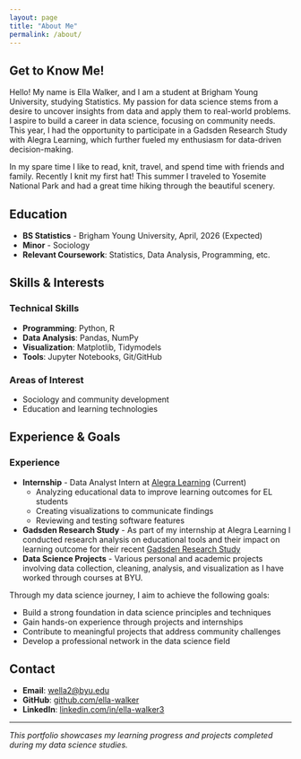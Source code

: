 ```yaml
---
layout: page
title: "About Me"
permalink: /about/
---
```


## Get to Know Me!

Hello! My name is Ella Walker, and I am a student at Brigham Young University, studying Statistics. My passion for data science stems from a desire to uncover insights from data and apply them to real-world problems. I aspire to build a career in data science, focusing on community needs. This year, I had the opportunity to participate in a Gadsden Research Study with Alegra Learning, which further fueled my enthusiasm for data-driven decision-making.

In my spare time I like to read, knit, travel, and spend time with friends and family. Recently I knit my first hat! This summer I traveled to Yosemite National Park and had a great time hiking through the beautiful scenery. 

## Education

- **BS Statistics** - Brigham Young University, April, 2026 (Expected)
- **Minor** - Sociology
- **Relevant Coursework**: Statistics, Data Analysis, Programming, etc.

## Skills & Interests

### Technical Skills
- **Programming**: Python, R
- **Data Analysis**: Pandas, NumPy
- **Visualization**: Matplotlib, Tidymodels
- **Tools**: Jupyter Notebooks, Git/GitHub

### Areas of Interest
- Sociology and community development
- Education and learning technologies

## Experience & Goals

### Experience
- **Internship** - Data Analyst Intern at [Alegra Learning](https://alegra.com/) (Current)
  - Analyzing educational data to improve learning outcomes for EL students
  - Creating visualizations to communicate findings
  - Reviewing and testing software features
- **Gadsden Research Study** - As part of my internship at Alegra Learning I conducted research analysis on educational tools and their impact on learning outcome for their recent [Gadsden Research Study](https://img1.wsimg.com/blobby/go/74404dce-6d83-4717-96b5-1bc186e49e51/downloads/c8f28840-9d0c-4b8d-9d2e-d55951a76d15/SPARC%20and%20WIDA%20ACCESS%20Evaluation%20Report.pdf?ver=1753988318175)
- **Data Science Projects** - Various personal and academic projects involving data collection, cleaning, analysis, and visualization as I have worked through courses at BYU.

Through my data science journey, I aim to achieve the following goals:

- Build a strong foundation in data science principles and techniques
- Gain hands-on experience through projects and internships
- Contribute to meaningful projects that address community challenges
- Develop a professional network in the data science field

## Contact

- **Email**: wella2@byu.edu
- **GitHub**: [github.com/ella-walker](https://github.com/ella-walker)
- **LinkedIn**: [linkedin.com/in/ella-walker3](https://www.linkedin.com/in/ella-walker3/)

---

*This portfolio showcases my learning progress and projects completed during my data science studies.*
